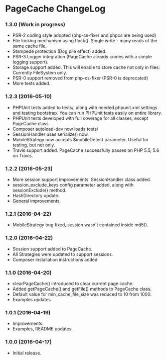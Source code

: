 PageCache ChangeLog
===================

### 1.3.0 (Work in progress)

* PSR-2 coding style adopted (php-cs-fixer and phpcs are being used)
* File locking mechanism using flock(). Single write - many reads of the same cache file.
* Stampede protection (Dog pile effect) added.
* PSR-3 Logger integration (PageCache already comes with a simple logging support). 
* Storage support added. This will enable to store cache not only in files. Currently FileSystem only.
* PSR-0 support removed from php-cs-fixer (PSR-0 is deprecated)
* More tests added. 

### 1.2.3 (2016-05-10)

* PHPUnit tests added to tests/, along with needed phpunit.xml settings and testing bootstrap. You can run PHPUnit tests easily on entire library.
* PHPUnit tests developed with full coverage for all classes, except PageCache class.
* Composer autoload-dev now loads tests/
* SessionHandler uses serialize() now.
* MobileStrategy now accepts $mobileDetect parameter. Useful for testing, but not only.
* Travis support added. PageCache successfully passes on PHP 5.5, 5.6 on Travis.

### 1.2.2 (2016-05-23)

* More session support improvements. SessionHandler class added.
* session_exclude_keys config parameter added, along with sessionExclude() method.
* HashDirectory update.
* General improvements.

### 1.2.1 (2016-04-22)

* MobileStrategy bug fixed, session wasn't contained inside md5().

### 1.2.0 (2016-04-22)

* Session support added to PageCache.
* All Strategies were updated to support sessions.
* Composer installation instructions added

### 1.1.0 (2016-04-20)

* clearPageCache() introduced to clear current page cache.
* Added getPageCache() and getFile() methods to PageCache class.
* Default value for min_cache_file_size was reduced to 10 from 1000.
* Examples updates

### 1.0.1 (2016-04-19)

* Improvements.
* Examples, README updates.

### 1.0.0   (2016-04-17)

* Initial release.